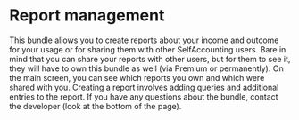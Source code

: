 # Report management
This bundle allows you to create reports about your income and outcome for your usage or for sharing them with other SelfAccounting users. Bare in mind that you can share your reports with other users, but for them to see it, they will have to own this bundle as well (via Premium or permanently). On the main screen, you can see which reports you own and which were shared with you. Creating a report involves adding queries and additional entries to the report. If you have any questions about the bundle, contact the developer (look at the bottom of the page).
